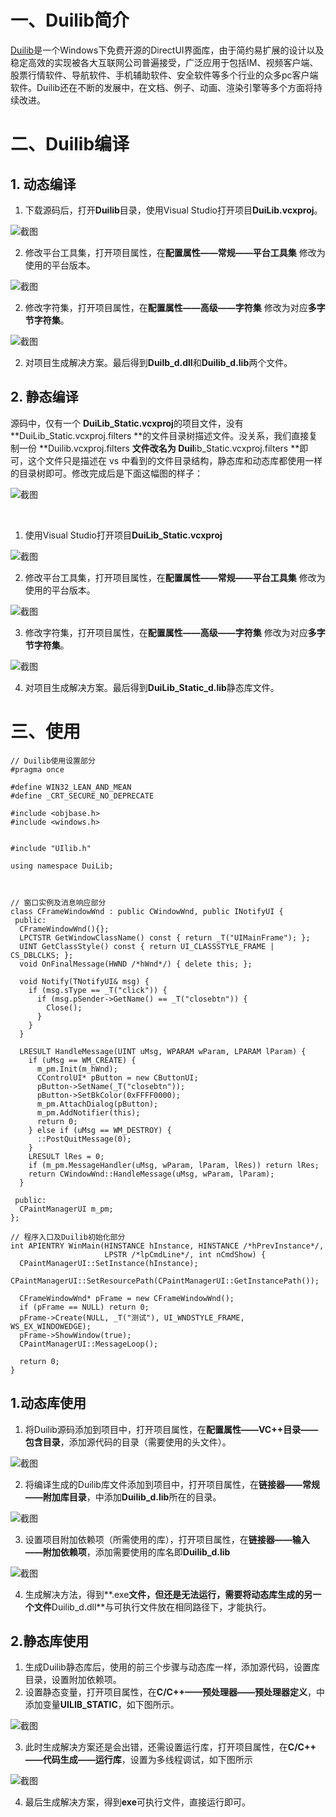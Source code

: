 # 一、Duilib简介

[Duilib](https://github.com/duilib/duilib)是一个Windows下免费开源的DirectUI界面库，由于简约易扩展的设计以及稳定高效的实现被各大互联网公司普遍接受，广泛应用于包括IM、视频客户端、股票行情软件、导航软件、手机辅助软件、安全软件等多个行业的众多pc客户端软件。Duilib还在不断的发展中，在文档、例子、动画、渲染引擎等多个方面将持续改进。

# 二、Duilib编译

## 1. 动态编译

1. 下载源码后，打开**Duilib**目录，使用Visual Studio打开项目**DuiLib.vcxproj**。

![截图](7dc5cff1dde7752db67c639f2e905b29.png)

2. 修改平台工具集，打开项目属性，在**配置属性——常规——平台工具集** 修改为使用的平台版本。

![截图](f7de4511ff98cb68c09c35a7545fd5fb.png)

2. 修改字符集，打开项目属性，在**配置属性——高级——字符集** 修改为对应**多字节字符集**。

![截图](7a965df30a9e77ffcc221b2a0245ce3c.png)

2. 对项目生成解决方案。最后得到**Duilb_d.dll**和**Duilib_d.lib**两个文件。

## 2. 静态编译

源码中，仅有一个 **DuiLib_Static.vcxproj**的项目文件，没有**DuiLib_Static.vcxproj.filters **的文件目录树描述文件。没关系，我们直接复制一份 **Duilib.vcxproj.filters **文件改名为 Duil**ib_Static.vcxproj.filters **即可，这个文件只是描述在 vs 中看到的文件目录结构，静态库和动态库都使用一样的目录树即可。修改完成后是下面这幅图的样子：

![截图](d0bd48c088d136dd76852133ebfc53c1.png)

<br/>

1. 使用Visual Studio打开项目**DuiLib_Static.vcxproj** 

![截图](e02baa16734fb2988166f35546b58b87.png)

2. 修改平台工具集，打开项目属性，在**配置属性——常规——平台工具集** 修改为使用的平台版本。

![截图](fbab8883955429c9a864273548100395.png)

3. 修改字符集，打开项目属性，在**配置属性——高级——字符集** 修改为对应**多字节字符集**。

![截图](04c25c89661378ce82bd113e5a5abad0.png)

4. 对项目生成解决方案。最后得到**DuiLib_Static_d.lib**静态库文件。

# 三、使用

```c_cpp
// Duilib使用设置部分
#pragma once

#define WIN32_LEAN_AND_MEAN
#define _CRT_SECURE_NO_DEPRECATE

#include <objbase.h>
#include <windows.h>


#include "UIlib.h"

using namespace DuiLib;



// 窗口实例及消息响应部分
class CFrameWindowWnd : public CWindowWnd, public INotifyUI {
 public:
  CFrameWindowWnd(){};
  LPCTSTR GetWindowClassName() const { return _T("UIMainFrame"); };
  UINT GetClassStyle() const { return UI_CLASSSTYLE_FRAME | CS_DBLCLKS; };
  void OnFinalMessage(HWND /*hWnd*/) { delete this; };

  void Notify(TNotifyUI& msg) {
    if (msg.sType == _T("click")) {
      if (msg.pSender->GetName() == _T("closebtn")) {
        Close();
      }
    }
  }

  LRESULT HandleMessage(UINT uMsg, WPARAM wParam, LPARAM lParam) {
    if (uMsg == WM_CREATE) {
      m_pm.Init(m_hWnd);
      CControlUI* pButton = new CButtonUI;
      pButton->SetName(_T("closebtn"));
      pButton->SetBkColor(0xFFFF0000);
      m_pm.AttachDialog(pButton);
      m_pm.AddNotifier(this);
      return 0;
    } else if (uMsg == WM_DESTROY) {
      ::PostQuitMessage(0);
    }
    LRESULT lRes = 0;
    if (m_pm.MessageHandler(uMsg, wParam, lParam, lRes)) return lRes;
    return CWindowWnd::HandleMessage(uMsg, wParam, lParam);
  }

 public:
  CPaintManagerUI m_pm;
};

// 程序入口及Duilib初始化部分
int APIENTRY WinMain(HINSTANCE hInstance, HINSTANCE /*hPrevInstance*/,
                     LPSTR /*lpCmdLine*/, int nCmdShow) {
  CPaintManagerUI::SetInstance(hInstance);
  CPaintManagerUI::SetResourcePath(CPaintManagerUI::GetInstancePath());

  CFrameWindowWnd* pFrame = new CFrameWindowWnd();
  if (pFrame == NULL) return 0;
  pFrame->Create(NULL, _T("测试"), UI_WNDSTYLE_FRAME, WS_EX_WINDOWEDGE);
  pFrame->ShowWindow(true);
  CPaintManagerUI::MessageLoop();

  return 0;
}
```

## 1.动态库使用

1. 将Duilib源码添加到项目中，打开项目属性，在**配置属性——VC++目录——包含目录**，添加源代码的目录（需要使用的头文件）。

![截图](d98ec4c6ee3ef206b3fb9d80621683ed.png)

2. 将编译生成的Duilib库文件添加到项目中，打开项目属性，在**链接器——常规——附加库目录**，中添加**Duilib_d.lib**所在的目录。

![截图](f12664b5885c8d55439122463fd639ef.png)

3. 设置项目附加依赖项（所需使用的库），打开项目属性，在**链接器——输入——附加依赖项**，添加需要使用的库名即**Duilib_d.lib**

![截图](3d83374a510638c9d57b8c82264fa394.png)

4. 生成解决方法，得到**.exe**文件，但还是无法运行，需要将动态库生成的另一个文件**Duilib_d.dll**与可执行文件放在相同路径下，才能执行。

## 2.静态库使用

1. 生成Duilib静态库后，使用的前三个步骤与动态库一样，添加源代码，设置库目录，设置附加依赖项。
2. 设置静态变量，打开项目属性，在**C/C++——预处理器——预处理器定义**，中添加变量**UILIB_STATIC**，如下图所示。

![截图](b55891e0e3d3f0f157bf1038083c5f76.png)

3. 此时生成解决方案还是会出错，还需设置运行库，打开项目属性，在**C/C++——代码生成——运行库**，设置为多线程调试，如下图所示

![截图](7eb79c335ec9a157842c59923b0212e8.png)

4. 最后生成解决方案，得到**exe**可执行文件，直接运行即可。